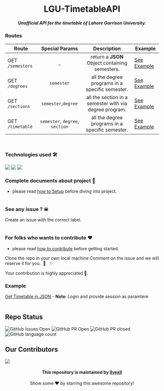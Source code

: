 <h1 align="center">LGU-TimetableAPI</hello>

<h5 align="center"> Unofficial API for the timetable of Lahore Garrison University. </h5>

### Routes
| Route                      | Special Params             | Description                                            | Example                   |
|----------------------------|:--------------------------:|:------------------------------------------------------:|---------------------------|
| GET `/semesters`           | _                          | return a **JSON** Object containing semesters.         | [See Example](https://lgu-timetable-api.deta.dev/semesters)|
| GET `/degrees`              | `semester`                | all the degree programs in a specific semester.        | [See Example](https://lgu-timetable-api.deta.dev/degrees?semester=5)|
| GET `/sections`              | `semester`,`degree`      | all the section in a semester with via degree program. | [See Example](https://lgu-timetable-api.deta.dev/sections?semester=1&degree=BSCS)|
| GET `/timetable`              | `semester`, `degree`, `section`      | all the degree programs in a specific semester.| [See Example](https://lgu-timetable-api.deta.dev/timetable?semester=3&degree=BSCS&section=A)|

<br>

### Technologies used 🛠

<p align="left"> 

 <img src="https://img.shields.io/badge/JavaScript-323330?style=for-the-badge&logo=javascript&logoColor=F7DF1E">
 <img src="https://img.shields.io/badge/Node.js-43853D?style=for-the-badge&logo=node.js&logoColor=white">
 <img src="https://img.shields.io/badge/Express.js-404D59?style=for-the-badge">
 
 <br>
 
 ### Complete documents about project  📘
 - please read [how to Setup](Docs) before diving into project.
 <br><br>

### See any issue ? ☠
Create an issue with the correct label.
<br><br>

### For folks who wants to contribute ❤
- please read [how to contribute](https://github.com/IIvexII/LGU-TimetableAPI/blob/main/CONTRIBUTING.md) before getting started.


 Clone the repo in your own local machine
Comment on the issue and we will reserve it for you. &nbsp;🌈 &nbsp; ✨


Your contribution is highly appreciated 🙏.</br>




### Example
[Get Timetable in JSON](https://lgu-timetable-api.deta.dev?session=jjedrbhv59rmhc871qs1i7gv97&semester=5&degree=BSCS&section=A) - **Note**: Login and provide session as paramtere
<br><br>

## Repo Status

![GitHub Issues Open](https://img.shields.io/github/issues/IIvexII/LGU-TimetableAPI?style=for-the-badge&color=green)
![GitHub PR Open](https://img.shields.io/github/issues-pr/IIvexII/LGU-TimetableAPI?style=for-the-badge&color=aqua)
![GitHub PR closed](https://img.shields.io/github/issues-pr-closed-raw/IIvexII/LGU-TimetableAPI?style=for-the-badge&color=blue)
![GitHub language count](https://img.shields.io/github/languages/count/IIvexII/LGU-TimetableAPI?style=for-the-badge&color=brightgreen)

## Our Contributors 

<a href="https://github.com/IIvexII/LGU-TimetableAPI/graphs/contributors">
  <img src="https://contrib.rocks/image?repo=IIvexII/LGU-TimetableAPI" />
</a>

<div align="center">
<h4 font-weight="bold">This repository is maintained by <a href="https://github.com/IIvexII">IIvexII</a></h4>
<p> Show some ❤️ by starring this awesome repository! </p>
</div>
